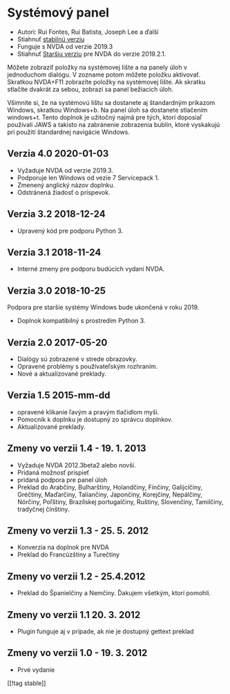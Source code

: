 # Systémový panel #

* Autori: Rui Fontes, Rui Batista, Joseph Lee a ďalší
* Stiahnuť [stabilnú verziu][1]
* Funguje s NVDA od verzie 2019.3
* Stiahnuť [Staršiu verziu][2] pre NVDA do verzie 2019.2.1.

Môžete zobraziť položky na systémovej lište a na panely úloh v jednoduchom
dialógu. V zozname potom môžete položku aktivovať. Skratkou NVDA+F11
zobrazíte položky na systémovej lište. Ak skratku stlačíte dvakrát za sebou,
zobrazí sa panel bežiacich úloh.

Všimnite si, že na systémovú lištu sa dostanete aj štandardným príkazom
Windows, skratkou Windows+b. Na panel úloh sa dostanete stlačením
windows+t. Tento doplnok je užitočný najmä pre tých, ktorí doposiaľ
používali JAWS a takisto na zabránenie zobrazenia bublín, ktoré vyskakujú
pri použití štandardnej navigácie Windows.

## Verzia 4.0 2020-01-03 ##

* Vyžaduje NVDA od verzie 2019.3.
* Podporuje len Windows od vezie 7 Servicepack 1.
* Zmenený anglický názov doplnku.
* Odstránená žiadosť o príspevok.

## Verzia 3.2 2018-12-24 ##

* Upravený kód pre podporu Python 3.

## Verzia 3.1 2018-11-24 ##

* Interné zmeny pre podporu budúcich vydaní NVDA.

## Verzia 3.0 2018-10-25 ##

Podpora pre staršie systémy Windows bude ukončená  v roku 2019.

* Doplnok kompatibilný s prostredím Python 3.

## Verzia 2.0 2017-05-20 ##

* Dialógy sú zobrazené v strede obrazovky.
* Opravené problémy s používateľským rozhraním.
* Nové a aktualizované preklady.

## Verzia 1.5 2015-mm-dd ##

* opravené klikanie ľavým a pravým tlačidlom myši.
* Pomocník k doplnku je dostupný zo správcu doplnkov.
* Aktualizované preklady.

## Zmeny vo verzii 1.4 - 19. 1. 2013 ##

* Vyžaduje NVDA 2012.3beta2 alebo novší.
* Pridaná možnosť prispieť
* pridaná podpora pre panel úloh
* Preklad do Arabčiny, Bulharštiny, Holandčiny, Fínčiny, Galijcíčiny,
  Gréčtiny, Maďarčiny, Taliančiny, Japončiny, Korejčiny, Nepálčiny, Nórčiny,
  Poľštiny, Brazílskej portugalčiny, Ruštiny, Slovenčiny, Tamilčiny,
  tradyčnej čínštiny.

## Zmeny vo verzii 1.3 - 25. 5. 2012 ##

* Konverzia na doplnok pre NVDA
* Preklad do Francúzštiny a Turečtiny

## Zmeny vo verzii 1.2 - 25.4.2012 ##

* Preklad do Španielčiny a Nemčiny. Ďakujem všetkým, ktorí pomohli.

## Zmeny vo verzii 1.1 20. 3. 2012 ##

* Plugin funguje aj v prípade, ak nie je dostupný gettext preklad

## Zmeny vo verzii 1.0 - 19. 3. 2012 ##

* Prvé vydanie

[[!tag stable]]

[1]: https://addons.nvda-project.org/files/get.php?file=st

[2]: https://addons.nvda-project.org/files/get.php?file=st-2019
